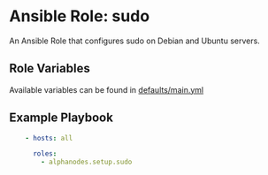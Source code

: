 # Ansible Role: sudo

An Ansible Role that configures sudo on Debian and Ubuntu servers.

## Role Variables

Available variables can be found in [defaults/main.yml](defaults/main.yml)

## Example Playbook

```yaml
    - hosts: all

      roles:
        - alphanodes.setup.sudo
```

